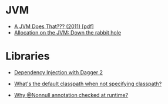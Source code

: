# JVM
* [A JVM Does That??? (2011) [pdf]](http://www.azulsystems.com/blog/wp-content/uploads/2011/03/2011_WhatDoesJVMDo.pdf)
* [Allocation on the JVM: Down the rabbit hole](http://jcdav.is/2016/07/11/JVM-allocation-secrets/)

# Libraries
* [Dependency Injection with Dagger 2](https://www.future-processing.pl/blog/dependency-injection-with-dagger-2/)


* [What's the default classpath when not specifying classpath?](http://stackoverflow.com/questions/8227682/whats-the-default-classpath-when-not-specifying-classpath)

* [Why @Nonnull annotation checked at runtime?](http://stackoverflow.com/questions/40847472/why-nonnull-annotation-checked-at-runtime)